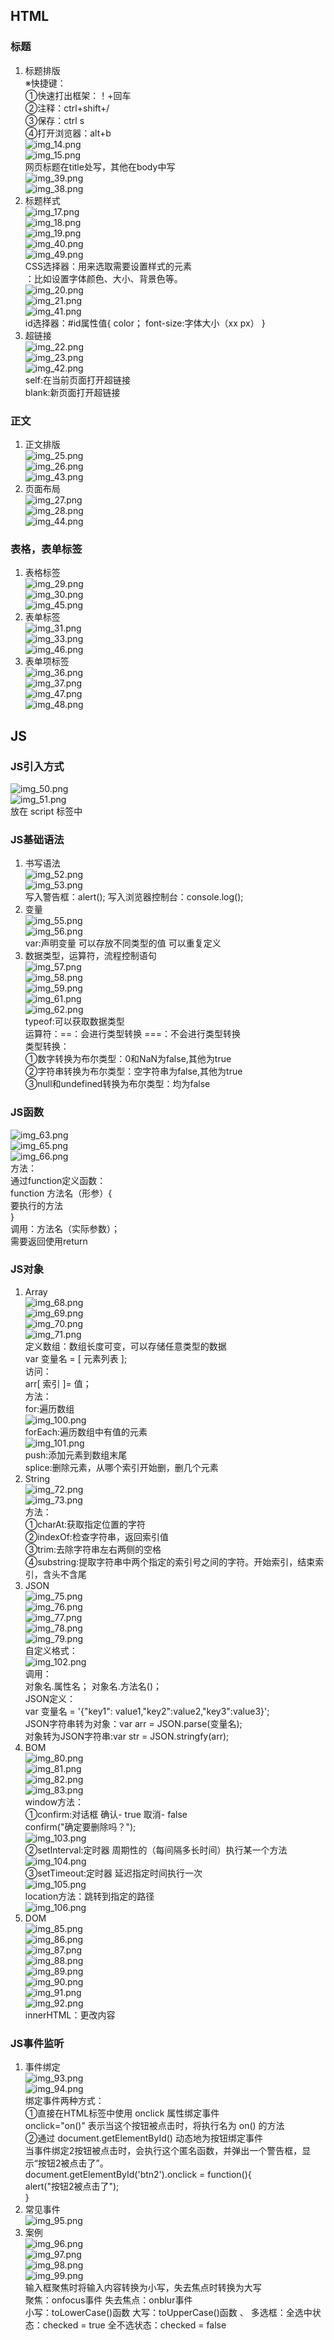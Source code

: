 ##  HTML  

###  标题  
1.  标题排版  
※快捷键：  
    ①快速打出框架：！+回车  
    ②注释：ctrl+shift+/  
    ③保存：ctrl s   
    ④打开浏览器：alt+b         
![img_14.png](image5/img_14.png)   
![img_15.png](image5/img_15.png)   
网页标题在title处写，其他在body中写  
![img_39.png](image5/img_39.png)  
![img_38.png](image5/img_38.png)  
2.  标题样式  
![img_17.png](image5/img_17.png)   
![img_18.png](image5/img_18.png)  
![img_19.png](image5/img_19.png)  
![img_40.png](image5/img_40.png)  
![img_49.png](image5/img_49.png)  
CSS选择器：用来选取需要设置样式的元素  
<span>：比如设置字体颜色、大小、背景色等。  
![img_20.png](image5/img_20.png)  
![img_21.png](image5/img_21.png)  
![img_41.png](image5/img_41.png)  
id选择器：#id属性值{
             color；
             font-size:字体大小（xx px）
            }
3.  超链接  
![img_22.png](image5/img_22.png)  
![img_23.png](image5/img_23.png)  
![img_42.png](image5/img_42.png)  
self:在当前页面打开超链接  
blank:新页面打开超链接  
###  正文  
1.  正文排版  
![img_25.png](image5/img_25.png)   
![img_26.png](image5/img_26.png)  
![img_43.png](image5/img_43.png)  
2.  页面布局  
![img_27.png](image5/img_27.png)   
![img_28.png](image5/img_28.png)  
![img_44.png](image5/img_44.png)  
###  表格，表单标签  
1.  表格标签  
![img_29.png](image5/img_29.png)  
![img_30.png](image5/img_30.png)  
![img_45.png](image5/img_45.png)  
2.  表单标签  
![img_31.png](image5/img_31.png)  
![img_33.png](image5/img_33.png)  
![img_46.png](image5/img_46.png)  
3.  表单项标签  
![img_36.png](image5/img_36.png)  
![img_37.png](image5/img_37.png)  
![img_47.png](image5/img_47.png)  
![img_48.png](image5/img_48.png)  




##  JS  

###  JS引入方式  
![img_50.png](image5/img_50.png)  
![img_51.png](image5/img_51.png)  
放在 script 标签中  
    
###  JS基础语法   
1.  书写语法  
![img_52.png](image5/img_52.png)  
![img_53.png](image5/img_53.png)  
写入警告框：alert(); 写入浏览器控制台：console.log();  
2.  变量  
![img_55.png](image5/img_55.png)   
![img_56.png](image5/img_56.png)  
var:声明变量  可以存放不同类型的值  可以重复定义  
3.  数据类型，运算符，流程控制语句  
![img_57.png](image5/img_57.png)  
![img_58.png](image5/img_58.png)  
![img_59.png](image5/img_59.png)  
![img_61.png](image5/img_61.png)  
![img_62.png](image5/img_62.png)  
typeof:可以获取数据类型  
运算符：==：会进行类型转换     ===：不会进行类型转换  
类型转换：  
        ①数字转换为布尔类型：0和NaN为false,其他为true  
        ②字符串转换为布尔类型：空字符串为false,其他为true  
        ③null和undefined转换为布尔类型：均为false  

###  JS函数   
![img_63.png](image5/img_63.png)  
![img_65.png](image5/img_65.png)  
![img_66.png](image5/img_66.png)  
方法：  
通过function定义函数：     
function 方法名（形参）{     
        要执行的方法     
        }     
调用：方法名（实际参数）；    
需要返回使用return  

###  JS对象   
1.  Array  
![img_68.png](image5/img_68.png)  
![img_69.png](image5/img_69.png)  
![img_70.png](image5/img_70.png)  
![img_71.png](image5/img_71.png)  
定义数组：数组长度可变，可以存储任意类型的数据    
var 变量名 = [ 元素列表 ];  
访问：  
arr[ 索引 ]= 值；  
方法：  
for:遍历数组  
![img_100.png](image5/img_100.png)  
forEach:遍历数组中有值的元素  
![img_101.png](image5/img_101.png)  
push:添加元素到数组末尾  
splice:删除元素，从哪个索引开始删，删几个元素  
2.  String  
![img_72.png](image5/img_72.png)  
![img_73.png](image5/img_73.png)  
方法：  
①charAt:获取指定位置的字符  
②indexOf:检查字符串，返回索引值    
③trim:去除字符串左右两侧的空格  
④substring:提取字符串中两个指定的索引号之间的字符。开始索引，结束索引，含头不含尾  
3.  JSON  
![img_75.png](image5/img_75.png)  
![img_76.png](image5/img_76.png)  
![img_77.png](image5/img_77.png)  
![img_78.png](image5/img_78.png)  
![img_79.png](image5/img_79.png)  
自定义格式：  
![img_102.png](image5/img_102.png)  
调用：  
对象名.属性名；  对象名.方法名()；  
JSON定义：  
var 变量名 = '{"key1": value1,"key2":value2,"key3":value3}';   
JSON字符串转为对象：var arr = JSON.parse(变量名);  
对象转为JSON字符串:var str = JSON.stringfy(arr);  
4.  BOM  
![img_80.png](image5/img_80.png)  
![img_81.png](image5/img_81.png)  
![img_82.png](image5/img_82.png)  
![img_83.png](image5/img_83.png)  
window方法：  
①confirm:对话框  确认- true    取消- false  
confirm("确定要删除吗？");  
![img_103.png](image5/img_103.png)  
②setInterval:定时器 周期性的（每间隔多长时间）执行某一个方法  
![img_104.png](image5/img_104.png)  
③setTimeout:定时器 延迟指定时间执行一次  
![img_105.png](image5/img_105.png)  
location方法：跳转到指定的路径  
![img_106.png](image5/img_106.png)  
5.  DOM  
![img_85.png](image5/img_85.png)  
![img_86.png](image5/img_86.png)  
![img_87.png](image5/img_87.png)  
![img_88.png](image5/img_88.png)  
![img_89.png](image5/img_89.png)  
![img_90.png](image5/img_90.png)  
![img_91.png](image5/img_91.png)  
![img_92.png](image5/img_92.png)  
innerHTML：更改内容  

###  JS事件监听  
1.  事件绑定   
![img_93.png](image5/img_93.png)  
![img_94.png](image5/img_94.png)  
绑定事件两种方式：  
①直接在HTML标签中使用 onclick 属性绑定事件  
onclick="on()" 表示当这个按钮被点击时，将执行名为 on() 的方法  
②通过 document.getElementById() 动态地为按钮绑定事件  
当事件绑定2按钮被点击时，会执行这个匿名函数，并弹出一个警告框，显示“按钮2被点击了”。  
    document.getElementById('btn2').onclick = function(){  
    alert("按钮2被点击了");  
    }  
2.  常见事件  
![img_95.png](image5/img_95.png)  
3.  案例  
![img_96.png](image5/img_96.png)  
![img_97.png](image5/img_97.png)  
![img_98.png](image5/img_98.png)  
![img_99.png](image5/img_99.png)  
输入框聚焦时将输入内容转换为小写，失去焦点时转换为大写  
聚焦：onfocus事件   失去焦点：onblur事件  
小写：toLowerCase()函数   大写：toUpperCase()函数  、
多选框：全选中状态：checked = true  全不选状态：checked = false  


 


  

 
  


  

  






















